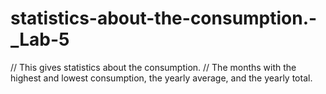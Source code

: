 # statistics-about-the-consumption.-_Lab-5
// This gives statistics about the consumption. 
// The months with the highest and lowest consumption, the yearly average, and the yearly total.
